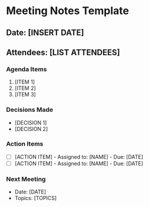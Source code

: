 # Meeting Notes Template

## Date: [INSERT DATE]
## Attendees: [LIST ATTENDEES]

### Agenda Items
1. [ITEM 1]
2. [ITEM 2]
3. [ITEM 3]

### Decisions Made
- [DECISION 1]
- [DECISION 2]

### Action Items
- [ ] [ACTION ITEM] - Assigned to: [NAME] - Due: [DATE]
- [ ] [ACTION ITEM] - Assigned to: [NAME] - Due: [DATE]

### Next Meeting
- Date: [DATE]
- Topics: [TOPICS]
